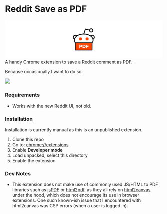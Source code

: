 # Reddit Save as PDF

![](landing-page/images/other-assets/logo-banner.svg)
A handy Chrome extension to save a Reddit comment as PDF.

Because occasionally I want to do so.

![](landing-page/images/preview.gif)

### Requirements
- Works with the new Reddit UI, not old.

### Installation

Installation is currently manual as this is an unpublished extension.

1. Clone this repo
1. Go to: [chrome://extensions](chrome://extensions)
1. Enable **Developer mode**
1. Load unpacked, select this directory
1. Enable the extension

### Dev Notes
- This extension does not make use of commonly used JS/HTML to PDF libraries such as [jsPDF](https://github.com/parallax/jsPDF) or [html2pdf](https://github.com/eKoopmans/html2pdf.js), as they all rely on [html2canvas](https://github.com/niklasvh/html2canvas) under the hood, which does not encourage its use in browser extensions. One such known-ish issue that I encountered with html2canvas was CSP errors (when a user is logged in).